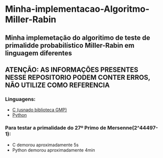 # Minha-implementacao-Algoritmo-Miller-Rabin
## Minha implemetação do algoritimo de teste de primalidde probabilístico Miller-Rabin em linguagem diferentes
## ATENÇÃO: AS INFORMAÇÕES PRESENTES NESSE REPOSITORIO PODEM CONTER ERROS, NÃO UTILIZE COMO REFERENCIA
### Linguagens:
- [C (usnado biblioteca GMP)](https://github.com/RafaelHipolit/Minha-implementacao-Algoritmo-Miller-Rabin/blob/main/src/c/MillerRabinC.c)
- [Python](https://github.com/RafaelHipolit/Minha-implementacao-Algoritmo-Miller-Rabin/blob/main/src/python/MillerRabinPy.py)

### Para testar a primalidade do 27º Primo de Mersenne(2^44497-1):
- C demorou aproximadamente 5s
- Python demorou aproximadamente 4min
